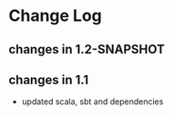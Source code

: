 Change Log
==========

## changes in 1.2-SNAPSHOT



## changes in 1.1

* updated scala, sbt and dependencies 